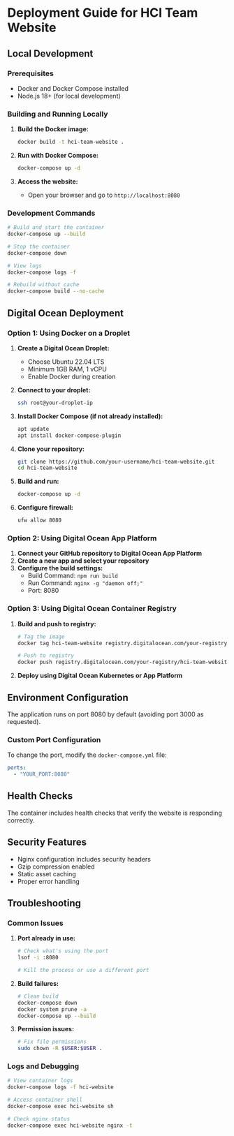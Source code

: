 # Deployment Guide for HCI Team Website

## Local Development

### Prerequisites
- Docker and Docker Compose installed
- Node.js 18+ (for local development)

### Building and Running Locally

1. **Build the Docker image:**
   ```bash
   docker build -t hci-team-website .
   ```

2. **Run with Docker Compose:**
   ```bash
   docker-compose up -d
   ```

3. **Access the website:**
   - Open your browser and go to `http://localhost:8080`

### Development Commands

```bash
# Build and start the container
docker-compose up --build

# Stop the container
docker-compose down

# View logs
docker-compose logs -f

# Rebuild without cache
docker-compose build --no-cache
```

## Digital Ocean Deployment

### Option 1: Using Docker on a Droplet

1. **Create a Digital Ocean Droplet:**
   - Choose Ubuntu 22.04 LTS
   - Minimum 1GB RAM, 1 vCPU
   - Enable Docker during creation

2. **Connect to your droplet:**
   ```bash
   ssh root@your-droplet-ip
   ```

3. **Install Docker Compose (if not already installed):**
   ```bash
   apt update
   apt install docker-compose-plugin
   ```

4. **Clone your repository:**
   ```bash
   git clone https://github.com/your-username/hci-team-website.git
   cd hci-team-website
   ```

5. **Build and run:**
   ```bash
   docker-compose up -d
   ```

6. **Configure firewall:**
   ```bash
   ufw allow 8080
   ```

### Option 2: Using Digital Ocean App Platform

1. **Connect your GitHub repository to Digital Ocean App Platform**
2. **Create a new app and select your repository**
3. **Configure the build settings:**
   - Build Command: `npm run build`
   - Run Command: `nginx -g "daemon off;"`
   - Port: 8080

### Option 3: Using Digital Ocean Container Registry

1. **Build and push to registry:**
   ```bash
   # Tag the image
   docker tag hci-team-website registry.digitalocean.com/your-registry/hci-team-website

   # Push to registry
   docker push registry.digitalocean.com/your-registry/hci-team-website
   ```

2. **Deploy using Digital Ocean Kubernetes or App Platform**

## Environment Configuration

The application runs on port 8080 by default (avoiding port 3000 as requested).

### Custom Port Configuration

To change the port, modify the `docker-compose.yml` file:

```yaml
ports:
  - "YOUR_PORT:8080"
```

## Health Checks

The container includes health checks that verify the website is responding correctly.

## Security Features

- Nginx configuration includes security headers
- Gzip compression enabled
- Static asset caching
- Proper error handling

## Troubleshooting

### Common Issues

1. **Port already in use:**
   ```bash
   # Check what's using the port
   lsof -i :8080
   
   # Kill the process or use a different port
   ```

2. **Build failures:**
   ```bash
   # Clean build
   docker-compose down
   docker system prune -a
   docker-compose up --build
   ```

3. **Permission issues:**
   ```bash
   # Fix file permissions
   sudo chown -R $USER:$USER .
   ```

### Logs and Debugging

```bash
# View container logs
docker-compose logs -f hci-website

# Access container shell
docker-compose exec hci-website sh

# Check nginx status
docker-compose exec hci-website nginx -t
```
